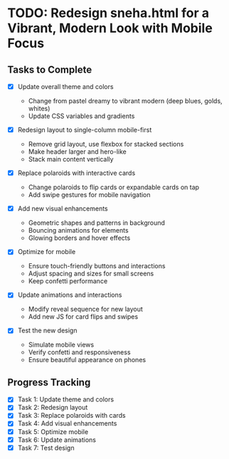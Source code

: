 # TODO: Redesign sneha.html for a Vibrant, Modern Look with Mobile Focus

## Tasks to Complete

- [x] Update overall theme and colors
  - Change from pastel dreamy to vibrant modern (deep blues, golds, whites)
  - Update CSS variables and gradients

- [x] Redesign layout to single-column mobile-first
  - Remove grid layout, use flexbox for stacked sections
  - Make header larger and hero-like
  - Stack main content vertically

- [x] Replace polaroids with interactive cards
  - Change polaroids to flip cards or expandable cards on tap
  - Add swipe gestures for mobile navigation

- [x] Add new visual enhancements
  - Geometric shapes and patterns in background
  - Bouncing animations for elements
  - Glowing borders and hover effects

- [x] Optimize for mobile
  - Ensure touch-friendly buttons and interactions
  - Adjust spacing and sizes for small screens
  - Keep confetti performance

- [x] Update animations and interactions
  - Modify reveal sequence for new layout
  - Add new JS for card flips and swipes

- [x] Test the new design
  - Simulate mobile views
  - Verify confetti and responsiveness
  - Ensure beautiful appearance on phones

## Progress Tracking
- [x] Task 1: Update theme and colors
- [x] Task 2: Redesign layout
- [x] Task 3: Replace polaroids with cards
- [x] Task 4: Add visual enhancements
- [x] Task 5: Optimize mobile
- [x] Task 6: Update animations
- [x] Task 7: Test design
